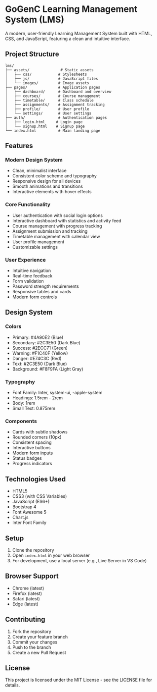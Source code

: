 # GoGenC Learning Management System (LMS)

A modern, user-friendly Learning Management System built with HTML, CSS, and JavaScript, featuring a clean and intuitive interface.

## Project Structure

```
lms/
├── assets/              # Static assets
│   ├── css/            # Stylesheets
│   ├── js/             # JavaScript files
│   └── images/         # Image assets
├── pages/              # Application pages
│   ├── dashboard/      # Dashboard and overview
│   ├── courses/        # Course management
│   ├── timetable/      # Class schedule
│   ├── assignments/    # Assignment tracking
│   ├── profile/        # User profile
│   └── settings/       # User settings
├── auth/               # Authentication pages
│   ├── login.html     # Login page
│   └── signup.html    # Signup page
└── index.html          # Main landing page
```

## Features

### Modern Design System
- Clean, minimalist interface
- Consistent color scheme and typography
- Responsive design for all devices
- Smooth animations and transitions
- Interactive elements with hover effects

### Core Functionality
- User authentication with social login options
- Interactive dashboard with statistics and activity feed
- Course management with progress tracking
- Assignment submission and tracking
- Timetable management with calendar view
- User profile management
- Customizable settings

### User Experience
- Intuitive navigation
- Real-time feedback
- Form validation
- Password strength requirements
- Responsive tables and cards
- Modern form controls

## Design System

### Colors
- Primary: #4A90E2 (Blue)
- Secondary: #2C3E50 (Dark Blue)
- Success: #2ECC71 (Green)
- Warning: #F1C40F (Yellow)
- Danger: #E74C3C (Red)
- Text: #2C3E50 (Dark Blue)
- Background: #F8F9FA (Light Gray)

### Typography
- Font Family: Inter, system-ui, -apple-system
- Headings: 1.5rem - 2rem
- Body: 1rem
- Small Text: 0.875rem

### Components
- Cards with subtle shadows
- Rounded corners (10px)
- Consistent spacing
- Interactive buttons
- Modern form inputs
- Status badges
- Progress indicators

## Technologies Used

- HTML5
- CSS3 (with CSS Variables)
- JavaScript (ES6+)
- Bootstrap 4
- Font Awesome 5
- Chart.js
- Inter Font Family

## Setup

1. Clone the repository
2. Open `index.html` in your web browser
3. For development, use a local server (e.g., Live Server in VS Code)

## Browser Support

- Chrome (latest)
- Firefox (latest)
- Safari (latest)
- Edge (latest)

## Contributing

1. Fork the repository
2. Create your feature branch
3. Commit your changes
4. Push to the branch
5. Create a new Pull Request

## License

This project is licensed under the MIT License - see the LICENSE file for details. 